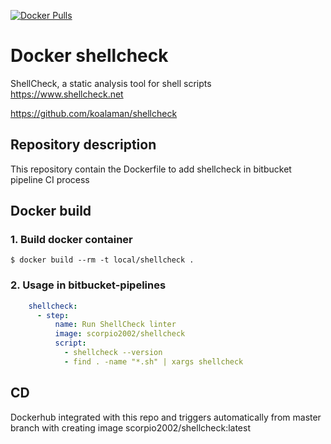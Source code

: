 [![Docker Pulls](https://img.shields.io/docker/pulls/scorpio2002/shellcheck)](https://hub.docker.com/r/scorpio2002/shellcheck/tags?page=1&ordering=last_updated)
# Docker shellcheck
ShellCheck, a static analysis tool for shell scripts https://www.shellcheck.net

https://github.com/koalaman/shellcheck

## Repository description

This repository contain the Dockerfile to add shellcheck in bitbucket pipeline CI process

## Docker build

### 1. Build docker container

```console
$ docker build --rm -t local/shellcheck .
```

### 2. Usage in bitbucket-pipelines

```yaml
    shellcheck:
      - step:
          name: Run ShellCheck linter
          image: scorpio2002/shellcheck
          script:
            - shellcheck --version
            - find . -name "*.sh" | xargs shellcheck
```

## CD
Dockerhub integrated with this repo and triggers automatically from master branch with creating image scorpio2002/shellcheck:latest
